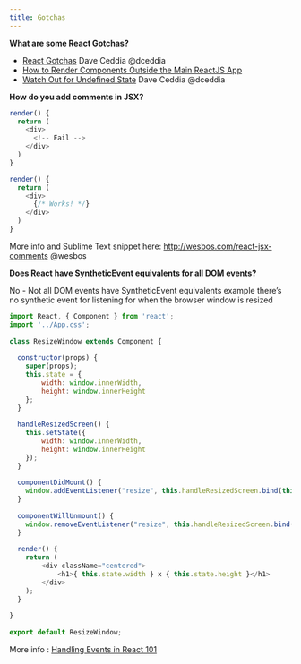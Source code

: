 ```yaml
---
title: Gotchas
---
```


**What are some React Gotchas?**

* [React Gotchas](https://daveceddia.com/react-gotchas) Dave Ceddia @dceddia
* [How to Render Components Outside the Main ReactJS App](https://blog.komand.com/how-to-render-components-outside-the-main-react-app)
* [Watch Out for Undefined State](https://daveceddia.com/watch-out-for-undefined-state) Dave Ceddia @dceddia

**How do you add comments in JSX?**

```javascript
render() {
  return (
    <div>
      <!-- Fail -->
    </div>
  )
}

render() {
  return (
    <div>
      {/* Works! */}
    </div>
  )
}

```
More info and Sublime Text snippet here: http://wesbos.com/react-jsx-comments @wesbos


**Does React have SyntheticEvent equivalents for all DOM events?**

No - Not all DOM events have SyntheticEvent equivalents example there’s no synthetic event for listening for when the browser window is resized

```javascript
import React, { Component } from 'react';
import '../App.css';
 
class ResizeWindow extends Component {
 
  constructor(props) {
    super(props);
    this.state = {
        width: window.innerWidth,
        height: window.innerHeight
    };
  }
 
  handleResizedScreen() {
    this.setState({
        width: window.innerWidth,
        height: window.innerHeight
    });
  }
 
  componentDidMount() {
    window.addEventListener("resize", this.handleResizedScreen.bind(this));
  }
 
  componentWillUnmount() {
    window.removeEventListener("resize", this.handleResizedScreen.bind(this));
  }
 
  render() {
    return (
        <div className="centered">
            <h1>{ this.state.width } x { this.state.height }</h1>
        </div>
    );
  }
 
}
 
export default ResizeWindow;
```

More info : [Handling Events in React 101](https://appendto.com/2017/01/react-events-101)

